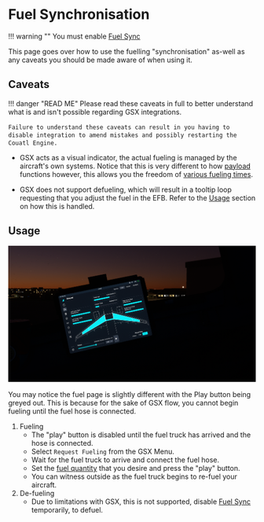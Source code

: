 # Fuel Synchronisation

!!! warning ""
    You must enable [Fuel Sync](../flypados3/settings.md#3rd-party-options)

This page goes over how to use the fuelling "synchronisation" as-well as any caveats you should be made aware of when using it.

## Caveats
!!! danger "READ ME"
    Please read these caveats in full to better understand what is and isn't possible regarding GSX integrations.

    Failure to understand these caveats can result in you having to disable integration to amend mistakes and possibly restarting the Couatl Engine.

- GSX acts as a visual indicator, the actual fueling is managed by the aircraft's own systems. Notice that this is very different to how [payload](payload.md) functions however, this allows you the freedom of [various fueling times](#realism-settings-for-fuel-time).

- GSX does not support defueling, which will result in a tooltip loop requesting that you adjust the fuel in the EFB. Refer to the [Usage](#usage) section on how this is handled.

## Usage
![Fuel Start](../../assets/gsxintegration/gsx-fuel-start.png)

You may notice the fuel page is slightly different with the Play button being greyed out. This is because for the sake of GSX flow, you cannot begin fueling until the fuel hose is connected.

1. Fueling
      - The "play" button is disabled until the fuel truck has arrived and the hose is connected.
      - Select `Request Fueling` from the GSX Menu.
      - Wait for the fuel truck to arrive and connect the fuel hose.
      - Set the [fuel quantity](../flypados3/ground.md#fuel-and-de-fuel) that you desire and press the "play" button.
      - You can witness outside as the fuel truck begins to re-fuel your aircraft.
2. De-fueling
     - Due to limitations with GSX, this is not supported, disable [Fuel Sync](../flypados3/settings.md#3rd-party-options) temporarily, to defuel.